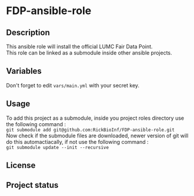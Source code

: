 # FDP-ansible-role

## Description
This ansible role will install the official LUMC Fair Data Point.    
This role can be linked as a submodule inside other ansible projects.  

## Variables
Don't forget to edit `vars/main.yml` with your secret key.

## Usage
To add this project as a submodule, inside you project roles directory use the following command :  
`git submodule add git@github.com:RickBioInf/FDP-ansible-role.git`  
Now check if the submodule files are downloaded, newer version of git will do this automactiacally, if not use the following command :  
`git submodule update --init --recursive`


## License

## Project status
